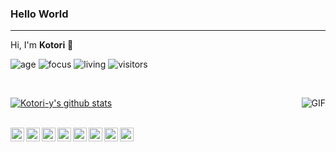 ### Hello World
----------------
Hi, I'm **Kotori** 👋

![age](https://img.shields.io/badge/age-24-blue)
![focus](https://img.shields.io/badge/focus-cheminformatics-brightgreen)
![living](https://img.shields.io/badge/living-changsha-3c9)
![visitors](https://windard-visitor-badge.glitch.me/badge?page_id=kotori-y.github.profile)

<br />

[![Kotori-y's github stats](https://github-readme-stats.vercel.app/api?username=kotori-y&show_icons=true)](https://github.com/kotori-y)
<img align="right" alt="GIF" src="https://raw.githubusercontent.com/haoruilee/haoruilee/master/pic/pusheencode.gif" />


<br />
<a href="https://twitter.com/Kotori_yang">
  <img align="left" alt="Kotori's Twitter" width="22px" src="https://cdn.jsdelivr.net/npm/simple-icons@v3/icons/twitter.svg" />
</a>
<a href="https://weibo.com/u/5461544639">
  <img align="left" alt="Kotori's Weibo" width="22px" src="https://cdn.jsdelivr.net/npm/simple-icons@3.9.0/icons/sinaweibo.svg" />
</a>
<a href="https://github.com/kotori-y">
  <img align="left" alt="Kotori's Github" width="22px" src="https://cdn.jsdelivr.net/npm/simple-icons@v3/icons/github.svg" />
</a>
<a href=".">
  <img align="left" alt="Kotori's Telegram" width="22px" src="https://cdn.jsdelivr.net/npm/simple-icons@v3/icons/telegram.svg" />
</a>
<a href="https://www.travis-ci.com/github/kotori-y">
  <img align="left" alt="Kotori's travisci" width="22px" src="https://cdn.jsdelivr.net/npm/simple-icons@3.9.0/icons/travisci.svg" />
</a>
<a href="https://www.kaggle.com/kotori09/account">
  <img align="left" alt="Kotori's Kaggle" width="22px" src="https://cdn.jsdelivr.net/npm/simple-icons@3.1.0/icons/kaggle.svg" />
</a>
<a href=".">
  <img align="left" alt="Kotori's Nintendo" width="22px" src="https://cdn.jsdelivr.net/npm/simple-icons@3.9.0/icons/nintendo.svg" />
</a>
<a href="https://www.douban.com/people/200055821/">
  <img align="left" alt="Kotori's douban" width="22px" src="https://cdn.jsdelivr.net/npm/simple-icons@3.9.0/icons/douban.svg" />
</a>
